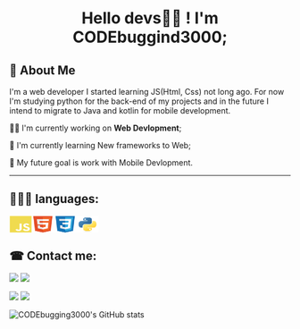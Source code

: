 
<h1 align="center"> Hello devs🐱‍💻 ! I'm CODEbuggind3000; </h1>

## 🚀 About Me
I'm a web developer I started learning JS(Html, Css) not long ago. For now I'm studying python for the back-end of my projects and in the future I intend to migrate to Java and kotlin for mobile development.

👩‍💻 I'm currently working on **Web Devlopment**;

🧠 I'm currently learning New frameworks to Web;

🚀 My future goal is work with Mobile Devlopment.
<hr backgroud-color="purple"></hr>

## 👨🏽‍💻 languages:
  
  <img align="center" height="30" width="40" src="https://raw.githubusercontent.com/devicons/devicon/master/icons/javascript/javascript-plain.svg"><img align="center" alt="HTML" height="30" width="40" src="https://raw.githubusercontent.com/devicons/devicon/master/icons/html5/html5-original.svg"><img align="center" alt="Rafa-CSS" height="30" width="40" src="https://raw.githubusercontent.com/devicons/devicon/master/icons/css3/css3-original.svg"><img align="center" alt="Python" height="30" width="40" src="https://raw.githubusercontent.com/devicons/devicon/master/icons/python/python-original.svg">
## ☎ Contact me:
<div> 
  <a href="https://instagram.com/gabriel._.alves61" target="_blank"><img src="https://img.shields.io/badge/-Instagram-%23E4405F?style=for-the-badge&logo=instagram&logoColor=white" target="_blank"></a>
  <a href = "mailto:g.alvesdearaujo06@gmail.com"><img src="https://img.shields.io/badge/-Gmail-%23333?style=for-the-badge&logo=gmail&logoColor=white" target="_blank"></a>

  <a href="https://stackoverflow.com/users/23182994/gabriel-alves-de-araujo" target="_blank"><img src="https://img.shields.io/badge/Stack_Overflow-FE7A16?style=for-the-badge&logo=stack-overflow&logoColor=white" target="_blank"></a>
  <a href="https://www.linkedin.com/in/gabriel-alves-de-araujo-2a6607225/" target="_blank"><img src="https://img.shields.io/badge/LinkedIn-0077B5?style=for-the-badge&logo=linkedin&logoColor=white" target="_blank"></a>
</div>

![CODEbugging3000's GitHub stats](https://github-readme-stats.vercel.app/api?username=CODEbugging3000&show_icons=true&theme=radical)
